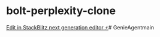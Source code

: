 # bolt-perplexity-clone

[Edit in StackBlitz next generation editor ⚡️](https://stackblitz.com/~/github.com/donvito/bolt-perplexity-clone)#   G e n i e A g e n t m a i n  
 